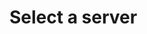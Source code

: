 <script setup>
  import Icon from '../../../components/Icon.vue'
</script>

# Select a server

<div style="display: grid; grid-template-columns: repeat(auto-fill, minmax(150px, 1fr)); gap: 5rem; margin-top: 2rem">
	<Icon tech="express" sizeIco=150 link="/docs/installation/server/express" />
	<Icon tech="fastify" sizeIco=150 link="/docs/installation/server/fastify" />
	<Icon tech="hono" sizeIco=150 link="/docs/installation/server/hono" />
	<Icon tech="hapi" sizeIco=150 link="/docs/installation/server/hapi" />
	<Icon tech="koa" sizeIco=150 link="/docs/installation/server/koa" />
	<Icon tech="nest" sizeIco=150 link="/docs/installation/server/nest" />
</div>
